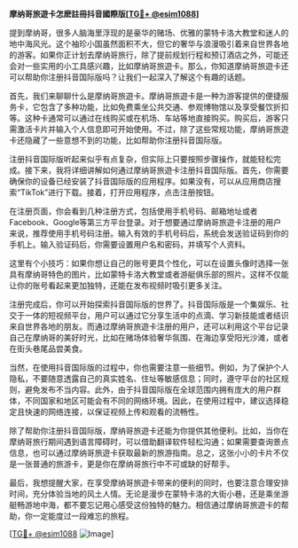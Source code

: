 **摩纳哥旅遊卡怎麽註冊抖音國際版[[TG💪+ @esim1088](https://t.me/s/esim1088)]**

提到摩纳哥，很多人脑海里浮现的是豪华的赌场、优雅的蒙特卡洛大教堂和迷人的地中海风光。这个袖珍小国虽然面积不大，但它的奢华与浪漫吸引着来自世界各地的游客。如果你正计划去摩纳哥旅行，除了提前规划行程和预订酒店之外，可能还会对一些实用的小工具感兴趣，比如摩纳哥旅遊卡。那么，你知道摩纳哥旅遊卡还可以帮助你注册抖音国际版吗？让我们一起深入了解这个有趣的话题。

首先，我们来聊聊什么是摩纳哥旅遊卡。摩纳哥旅遊卡是一种为游客提供的便捷服务卡，它包含了多种功能，比如免费乘坐公共交通、参观博物馆以及享受餐饮折扣等。这种卡通常可以通过在线购买或在机场、车站等地直接购买。购买后，游客只需激活卡片并输入个人信息即可开始使用。不过，除了这些常规功能，摩纳哥旅遊卡还隐藏了一些意想不到的功能，比如帮助你注册抖音国际版。

注册抖音国际版听起来似乎有点复杂，但实际上只要按照步骤操作，就能轻松完成。接下来，我将详细讲解如何通过摩纳哥旅遊卡注册抖音国际版。首先，你需要确保你的设备已经安装了抖音国际版的应用程序。如果没有，可以从应用商店搜索“TikTok”进行下载。接着，打开应用程序，点击注册按钮。

在注册页面，你会看到几种注册方式，包括使用手机号码、邮箱地址或者Facebook、Google等第三方平台登录。对于想要通过摩纳哥旅遊卡注册的用户来说，推荐使用手机号码注册。输入有效的手机号码后，系统会发送验证码到你的手机上。输入验证码后，你需要设置用户名和密码，并填写个人资料。

这里有个小技巧：如果你想让自己的账号更具个性化，可以在设置头像时选择一张具有摩纳哥特色的图片，比如蒙特卡洛大教堂或者游艇俱乐部的照片。这样不仅能让你的账号看起来更加独特，还能在发布视频时吸引更多关注。

注册完成后，你可以开始探索抖音国际版的世界了。抖音国际版是一个集娱乐、社交于一体的短视频平台，用户可以通过它分享生活中的点滴、学习新技能或者结识来自世界各地的朋友。而通过摩纳哥旅遊卡注册的用户，还可以利用这个平台记录自己在摩纳哥的美好时光，比如在赌场体验奢华氛围、在海边享受阳光沙滩，或者在街头巷尾品尝美食。

当然，在使用抖音国际版的过程中，你也需要注意一些细节。例如，为了保护个人隐私，不要随意透露自己的真实姓名、住址等敏感信息；同时，遵守平台的社区规则，避免发布不当内容。此外，由于抖音国际版在全球范围内拥有庞大的用户群体，不同国家和地区可能会有不同的网络环境。因此，在使用过程中，建议选择稳定且快速的网络连接，以保证视频上传和观看的流畅性。

除了帮助你注册抖音国际版，摩纳哥旅遊卡还能为你提供其他便利。比如，当你在摩纳哥旅行期间遇到语言障碍时，可以借助翻译软件轻松沟通；如果需要查询景点信息，也可以通过摩纳哥旅遊卡获取最新的旅游指南。总之，这张小小的卡片不仅是一张普通的旅游卡，更是你在摩纳哥旅行中不可或缺的好帮手。

最后，我想提醒大家，在享受摩纳哥旅遊卡带来的便利的同时，也要注意合理安排时间，充分体验当地的风土人情。无论是漫步在蒙特卡洛的大街小巷，还是乘坐游艇畅游地中海，都不要忘记用心感受这份独特的魅力。相信通过摩纳哥旅遊卡的帮助，你一定能度过一段难忘的旅程。

[[TG💪+ @esim1088](https://t.me/s/esim1088) ![Image](https://i.postimg.cc/4NQfJmqS/Snipaste-2025-05-13-00-14-12.png)]